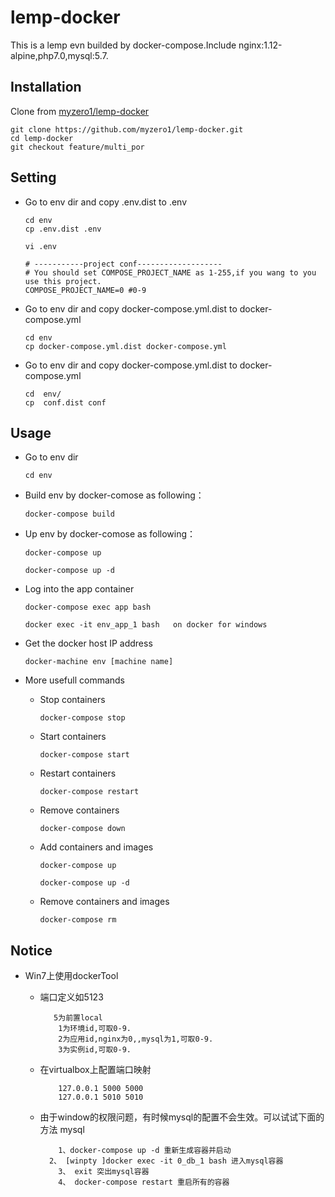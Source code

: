 lemp-docker
========================
This is a lemp evn builded by docker-compose.Include nginx:1.12-alpine,php7.0,mysql:5.7.

Installation
------------

Clone from [myzero1/lemp-docker](https://github.com/myzero1/lemp-docker)

  ```
  git clone https://github.com/myzero1/lemp-docker.git
  cd lemp-docker
  git checkout feature/multi_por
  ```

Setting
-----

- Go to env dir and copy .env.dist to .env

    ```
    cd env
    cp .env.dist .env

    vi .env

    # -----------project conf-------------------
    # You should set COMPOSE_PROJECT_NAME as 1-255,if you wang to you use this project.
    COMPOSE_PROJECT_NAME=0 #0-9

    ```

- Go to env dir and copy docker-compose.yml.dist to docker-compose.yml

    ```
    cd env
    cp docker-compose.yml.dist docker-compose.yml
    ```

- Go to env dir and copy docker-compose.yml.dist to docker-compose.yml

    ```
    cd  env/
    cp  conf.dist conf
    ```
    


Usage
-----

- Go to env dir
    ```
    cd env
    ```

- Build env by docker-comose as following：
    ```
    docker-compose build
    ```

- Up env by docker-comose as following：
    ```
    docker-compose up
    
    docker-compose up -d
    
    ```

- Log into the app container
    ```
    docker-compose exec app bash
    
    docker exec -it env_app_1 bash   on docker for windows
    ```

- Get the docker host IP address
    ```
    docker-machine env [machine name]
    ```

- More usefull commands
  - Stop containers
      ```
      docker-compose stop
      ```
   - Start containers
      ```
      docker-compose start
      ```
  - Restart containers
      ```
      docker-compose restart
      ```
  - Remove containers
      ```
      docker-compose down
      ```
      
  - Add containers and images
      ```
      docker-compose up
      
      docker-compose up -d
      ```
      
  - Remove containers and images
      ```
      docker-compose rm
      ```


Notice
-----

- Win7上使用dockerTool

	- 端口定义如5123
 
	    ```
		   5为前置local
		    1为环境id,可取0-9.
		    2为应用id,nginx为0,,mysql为1,可取0-9.
		    3为实例id,可取0-9.
      	```
  	- 在virtualbox上配置端口映射
      	```
      		127.0.0.1 5000 5000
      		127.0.0.1 5010 5010
      	```
  	- 由于window的权限问题，有时候mysql的配置不会生效。可以试试下面的方法 mysql
      	```
        	1、docker-compose up -d 重新生成容器并启动
          2、 [winpty ]docker exec -it 0_db_1 bash 进入mysql容器 
      		3、 exit 突出mysql容器 
      		4、 docker-compose restart 重启所有的容器 
        ```
